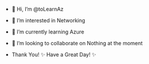 - 👋 Hi, I’m @toLearnAz
- 👀 I’m interested in Networking
- 🌱 I’m currently learning Azure
- 💞️ I’m looking to collaborate on Nothing at the moment

- Thank You! ✨ Have a Great Day! ✨
<!---
toLearnAz/toLearnAz is a ✨ special ✨ repository because its `README.md` (this file) appears on your GitHub profile.
You can click the Preview link to take a look at your changes.
--->
